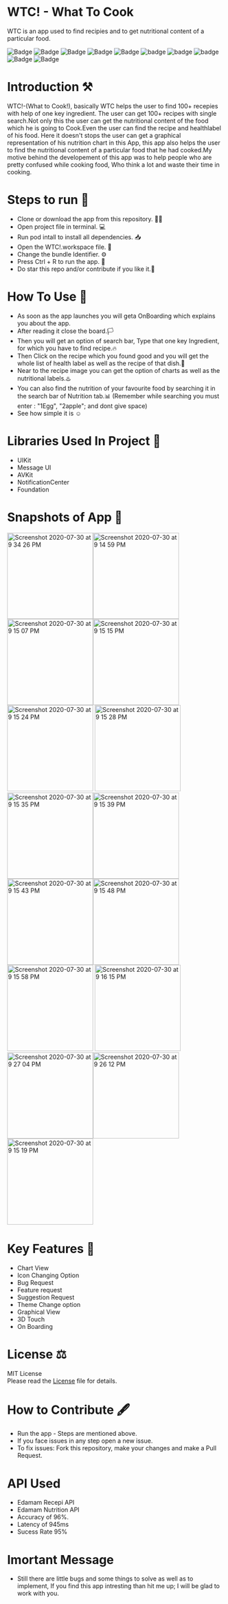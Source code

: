 # WTC! - What To Cook

WTC is an app used to find recipies and to get nutritional content of a particular food.

![Badge](https://img.shields.io/badge/License-MIT-yellow) 
![Badge](https://img.shields.io/badge/Pod-SwiftyJSON-pink) 
![Badge](https://img.shields.io/badge/Pod-Kingfisher-orange) 
![Badge](https://img.shields.io/badge/Pod-Charts-gold) 
![Badge](https://img.shields.io/badge/Xcode-11.6-green)
![badge](https://img.shields.io/badge/Swift-5.0-red)
![badge](https://img.shields.io/badge/iOS-13-blue)
![badge](https://img.shields.io/badge/Platfrom-iOS-orange)
![Badge](https://img.shields.io/badge/Recipe-Application-yellowgreen)
![Badge](https://img.shields.io/badge/Nutrition-App-orange)

# Introduction ⚒  
WTC!-(What to Cook!), basically WTC helps the user to find 100+ recepies with help of one key ingredient. The user can get 100+ recipes with single search.Not only this the user
can get the nutritional content of the food which he is going to Cook.Even the user can find the recipe and healthlabel of his food. Here it doesn't stops the user can get a graphical representation of his nutrition chart in this App,
this app also helps the user to find the nutritional content of a particular food that he had cooked.My motive behind the developement of this app was to help people 
who are pretty confused while cooking food, Who think a lot and waste their time in cooking.

# Steps to run 📲

* Clone or download the app from this repository. 👩‍💻
* Open project file in terminal. 💻
* Run pod intall to install all dependencies. 📥
* Open the WTC!.workspace file. 💾
* Change the bundle Identifier. ⚙️
* Press Ctrl + R to run the app. 📲
* Do star this repo and/or contribute if you like it.🙂 

# How To Use 🛑 
* As soon as the app launches you will geta OnBoarding which explains you about the app. 
* After reading it close the board.🏳️
* Then you will get an option of search bar, Type that one key Ingredient, for which you have to find recipe.🔥
* Then Click on the recipe which you found good and you will get the whole list of health label as well as the recipe of that dish.🥗 
* Near to the recipe image you can get the option of charts as well as the nutritional labels.♨️
* You can also find the nutrition of your favourite food by searching it in the search bar of Nutrition tab.📊 
(Remember while searching you must enter : "1Egg", "2apple"; and dont give space) 
* See how simple it is ☺️

# Libraries Used In Project 📒 

* UIKit <br>
* Message UI
* AVKit
* NotificationCenter
* Foundation

# Snapshots of App 📸

<img width="200" alt="Screenshot 2020-07-30 at 9 34 26 PM" src="https://user-images.githubusercontent.com/56252259/88946169-8a9d6480-d2ac-11ea-90c5-53dd00a64465.png"><img width="200" alt="Screenshot 2020-07-30 at 9 14 59 PM" src="https://user-images.githubusercontent.com/56252259/88946184-8f621880-d2ac-11ea-951f-9e193bfe4641.png"><img width="200" alt="Screenshot 2020-07-30 at 9 15 07 PM" src="https://user-images.githubusercontent.com/56252259/88946188-912bdc00-d2ac-11ea-9e0b-41776f01f52e.png"><img width="200" alt="Screenshot 2020-07-30 at 9 15 15 PM" src="https://user-images.githubusercontent.com/56252259/88946190-91c47280-d2ac-11ea-95dd-1add3897fde3.png"><img width="200" alt="Screenshot 2020-07-30 at 9 15 24 PM" src="https://user-images.githubusercontent.com/56252259/88946192-925d0900-d2ac-11ea-904c-d643eb5f8163.png">
<img width="200" alt="Screenshot 2020-07-30 at 9 15 28 PM" src="https://user-images.githubusercontent.com/56252259/88946197-938e3600-d2ac-11ea-89a8-12c9d6962c4a.png"><img width="200" alt="Screenshot 2020-07-30 at 9 15 35 PM" src="https://user-images.githubusercontent.com/56252259/88946204-94bf6300-d2ac-11ea-85aa-3ea8f007b3fb.png"><img width="200" alt="Screenshot 2020-07-30 at 9 15 39 PM" src="https://user-images.githubusercontent.com/56252259/88946209-95f09000-d2ac-11ea-9960-81a107118a37.png">
<img width="200" alt="Screenshot 2020-07-30 at 9 15 43 PM" src="https://user-images.githubusercontent.com/56252259/88946212-96892680-d2ac-11ea-8c44-021ca88e4301.png"><img width="200" alt="Screenshot 2020-07-30 at 9 15 48 PM" src="https://user-images.githubusercontent.com/56252259/88946218-97ba5380-d2ac-11ea-9115-10fef2e4882a.png"><img width="200" alt="Screenshot 2020-07-30 at 9 15 58 PM" src="https://user-images.githubusercontent.com/56252259/88946220-9852ea00-d2ac-11ea-8aa5-1068b3f5eb8c.png">
<img width="200" alt="Screenshot 2020-07-30 at 9 16 15 PM" src="https://user-images.githubusercontent.com/56252259/88946222-98eb8080-d2ac-11ea-84a2-fb0c25437e3e.png"><img width="200" alt="Screenshot 2020-07-30 at 9 27 04 PM" src="https://user-images.githubusercontent.com/56252259/88946227-9a1cad80-d2ac-11ea-8889-e4cfa79f3c9a.png"><img width="200" alt="Screenshot 2020-07-30 at 9 26 12 PM" src="https://user-images.githubusercontent.com/56252259/88946234-9b4dda80-d2ac-11ea-9207-75786e234e7d.png"><img width="200" alt="Screenshot 2020-07-30 at 9 15 19 PM" src="https://user-images.githubusercontent.com/56252259/88946237-9c7f0780-d2ac-11ea-9602-3bded684ec7e.png">

# Key Features 🔐
* Chart View 
* Icon Changing Option 
* Bug Request 
* Feature request 
* Suggestion Request 
* Theme Change option 
* Graphical View 
* 3D Touch
* On Boarding

# License ⚖️  

MIT License<br> Please read the [License](https://github.com/gokulnair2001/WTC-/blob/master/LICENSE) file for details.

# How to Contribute 🖋 

* Run the app - Steps are mentioned above.
* If you face issues in any step open a new issue.
* To fix issues: Fork this repository, make your changes and make a Pull Request. 

# API Used 
* Edamam Recepi API
* Edamam Nutrition API
* Accuracy of 96%. 
* Latency of 945ms 
* Sucess Rate 95%


# Imortant Message 

* Still there are little bugs and some things to solve as well as to implement, If you find this app intresting than hit me up; I will be
glad to work with you.
